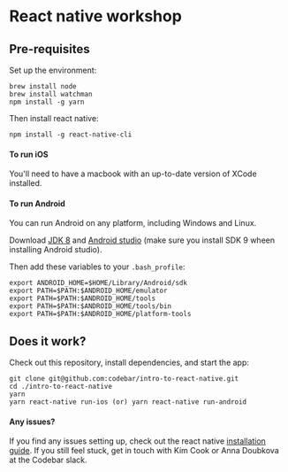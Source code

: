 # React native workshop

## Pre-requisites

Set up the environment:

```
brew install node
brew install watchman
npm install -g yarn
```

Then install react native:

```
npm install -g react-native-cli
```

#### To run iOS

You'll need to have a macbook with an up-to-date version of XCode installed.

#### To run Android

You can run Android on any platform, including Windows and Linux.

Download [JDK 8](http://www.oracle.com/technetwork/java/javase/downloads/jdk8-downloads-2133151.html) and [Android studio](https://developer.android.com/studio/index.html) (make sure you install SDK 9 wheen installing Android studio).

Then add these variables to your `.bash_profile`:

```
export ANDROID_HOME=$HOME/Library/Android/sdk
export PATH=$PATH:$ANDROID_HOME/emulator
export PATH=$PATH:$ANDROID_HOME/tools
export PATH=$PATH:$ANDROID_HOME/tools/bin
export PATH=$PATH:$ANDROID_HOME/platform-tools
```

## Does it work?

Check out this repository, install dependencies, and start the app:

```
git clone git@github.com:codebar/intro-to-react-native.git
cd ./intro-to-react-native
yarn
yarn react-native run-ios (or) yarn react-native run-android
```

#### Any issues?

If you find any issues setting up, check out the react native [installation guide](https://facebook.github.io/react-native/docs/getting-started). If you still feel stuck, get in touch with Kim Cook or Anna Doubkova at the Codebar slack.
